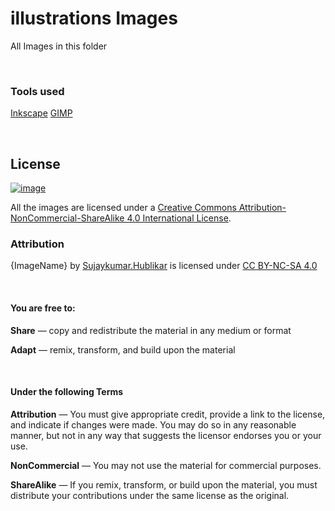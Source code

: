 # illustrations Images

All Images in this folder

<br>

### Tools used

[Inkscape](https://inkscape.org/)
[GIMP](https://gimp.org/)

<br>


## License

[![image](https://i.creativecommons.org/l/by-nc-sa/4.0/88x31.png)](http://creativecommons.org/licenses/by-nc-sa/4.0/)

All the images are licensed under a [Creative Commons Attribution-NonCommercial-ShareAlike 4.0 International License](http://creativecommons.org/licenses/by-nc-sa/4.0/).


### Attribution

{ImageName} by [Sujaykumar.Hublikar](https://sujaykumarh.github.io/) is licensed under [CC BY-NC-SA 4.0](https://creativecommons.org/licenses/by-nc-sa/4.0)

<br>

#### You are free to:

<b>Share</b> — copy and redistribute the material in any medium or format

<b>Adapt</b> — remix, transform, and build upon the material

<br>

#### Under the following Terms

<b>Attribution</b> — You must give appropriate credit, provide a link to the license, and indicate if changes were made. You may do so in any reasonable manner, but not in any way that suggests the licensor endorses you or your use.

<b>NonCommercial</b> — You may not use the material for commercial purposes.

<b>ShareAlike</b> — If you remix, transform, or build upon the material, you must distribute your contributions under the same license as the original.

